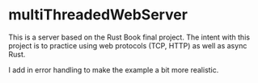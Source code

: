 # multiThreadedWebServer

This is a server based on the Rust Book final project. The intent with this project is to practice using web protocols (TCP, HTTP) as well as async Rust.

I add in error handling to make the example a bit more realistic.